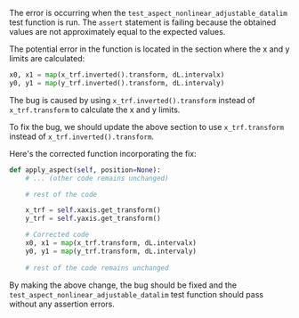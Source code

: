 The error is occurring when the `test_aspect_nonlinear_adjustable_datalim` test function is run. The `assert` statement is failing because the obtained values are not approximately equal to the expected values.

The potential error in the function is located in the section where the x and y limits are calculated: 
```python
x0, x1 = map(x_trf.inverted().transform, dL.intervalx)
y0, y1 = map(y_trf.inverted().transform, dL.intervaly)
```
The bug is caused by using `x_trf.inverted().transform` instead of `x_trf.transform` to calculate the x and y limits.

To fix the bug, we should update the above section to use `x_trf.transform` instead of `x_trf.inverted().transform`.

Here's the corrected function incorporating the fix:

```python
def apply_aspect(self, position=None):
    # ... (other code remains unchanged)

    # rest of the code

    x_trf = self.xaxis.get_transform()
    y_trf = self.yaxis.get_transform()

    # Corrected code
    x0, x1 = map(x_trf.transform, dL.intervalx)
    y0, y1 = map(y_trf.transform, dL.intervaly)
    
    # rest of the code remains unchanged
```

By making the above change, the bug should be fixed and the `test_aspect_nonlinear_adjustable_datalim` test function should pass without any assertion errors.